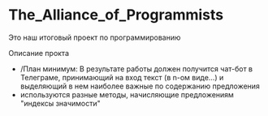 # The_Alliance_of_Programmists
Это наш итоговый проект по программированию

Описание прокта
- /План минимум: В результате работы должен получится чат-бот в Телеграме, принимающий на вход текст (в n-ом виде...) и выделяющий в нем наиболее важные по содержанию предложения
- используются разные методы, начисляющие предложениям "индексы значимости"
